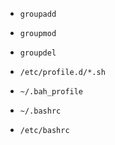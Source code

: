 - `groupadd`  
- `groupmod`  
- `groupdel`  

- `/etc/profile.d/*.sh`  
- `~/.bah_profile`  
- `~/.bashrc`  
- `/etc/bashrc`  



